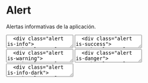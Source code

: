 <figure class="hero" style="background:#34f3dd;"></figure>

# Alert

Alertas informativas de la aplicación.

<textarea code-editor="mixed" code-result-size="140">
  <div class="alert is-info">
    <h3 class="alert-title">Alert Info</h3>
    <p class="alert-content">
      Alert description text altera complectitur, his ut eligendi conclusionemque, sint dicunt at eam.
      <a class="alert-more" href="#">View more</a>
    </p>
    <a class="alert-close" href="#"><svg class="icon is-small"><use xlink:href="dist/alegra-icons.svg#close"></use></svg></a>
  </div>
</textarea>

<textarea code-editor="mixed" code-result-size="140">
  <div class="alert is-success">
    <h3 class="alert-title">Alert Success</h3>
    <p class="alert-content">
      Alert description text altera complectitur, his ut eligendi conclusionemque, sint dicunt at eam.
      <a class="alert-more" href="#">View more</a>
    </p>
    <a class="alert-close" href="#"><svg class="icon is-small"><use xlink:href="dist/alegra-icons.svg#close"></use></svg></a>
  </div>
</textarea>

<textarea code-editor="mixed" code-result-size="140">
  <div class="alert is-warning">
    <h3 class="alert-title">Alert Warning</h3>
    <p class="alert-content">
      Alert description text altera complectitur, his ut eligendi conclusionemque, sint dicunt at eam.
      <a class="alert-more" href="#">View more</a>
    </p>
    <a class="alert-close" href="#"><svg class="icon is-small"><use xlink:href="dist/alegra-icons.svg#close"></use></svg></a>
  </div>
</textarea>

<textarea code-editor="mixed" code-result-size="140">
  <div class="alert is-danger">
    <h3 class="alert-title">Alert Danger</h3>
    <p class="alert-content">
      Alert description text altera complectitur, his ut eligendi conclusionemque, sint dicunt at eam.
      <a class="alert-more" href="#">View more</a>
    </p>
    <a class="alert-close" href="#"><svg class="icon is-small"><use xlink:href="dist/alegra-icons.svg#close"></use></svg></a>
  </div>
</textarea>

<textarea code-editor="mixed" code-result-size="140">
  <div class="alert is-info-dark">
    <h3 class="alert-title">Alert Info Dark</h3>
    <p class="alert-content">
      Alert description text altera complectitur, his ut eligendi conclusionemque, sint dicunt at eam.
      <a class="alert-more" href="#">View more</a>
    </p>
    <a class="alert-close" href="#"><svg class="icon is-small"><use xlink:href="dist/alegra-icons.svg#close"></use></svg></a>
  </div>
</textarea>